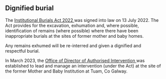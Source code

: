 ##  Dignified burial

The [ Institutional Burials Act 2022
](https://www.irishstatutebook.ie/eli/2022/act/18/enacted/en/html) was signed
into law on 13 July 2022. The Act provides for the excavation, exhumation and,
where possible, identification of remains (where possible) where there have
been inappropriate burials at the sites of former mother and baby homes.

Any remains exhumed will be re-interred and given a dignified and respectful
burial.

In March 2023, the [ Office of Director of Authorised Intervention
](https://www.gov.ie/en/publication/8fdcb-legislation/) was established to
lead and manage an intervention (under the Act) at the site of the former
Mother and Baby Institution at Tuam, Co Galway.
